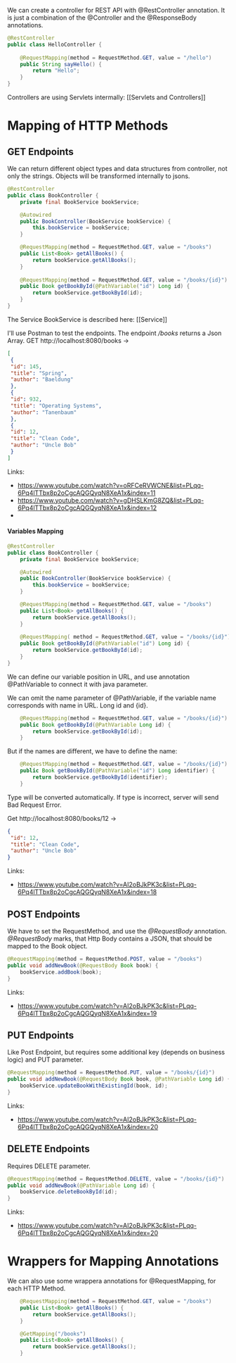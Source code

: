 We can create a controller for REST API with @RestController annotation. It is just a combination of the @Controller and the @ResponseBody annotations.

```java
@RestController
public class HelloController {
    
    @RequestMapping(method = RequestMethod.GET, value = "/hello")
    public String sayHello() {
        return "Hello";
    }
}
```

Controllers are using Servlets intermally: [[Servlets and Controllers]]

# Mapping of HTTP Methods

## GET Endpoints

We can return different object types and data structures from controller, not only the strings. Objects will be transformed internally to jsons.

```java
@RestController
public class BookController {
    private final BookService bookService;

    @Autowired
    public BookController(BookService bookService) {
        this.bookService = bookService;
    }

    @RequestMapping(method = RequestMethod.GET, value = "/books")
    public List<Book> getAllBooks() {
        return bookService.getAllBooks();
    }
    
    @RequestMapping(method = RequestMethod.GET, value = "/books/{id}")
    public Book getBookById(@PathVariable("id") Long id) {
        return bookService.getBookById(id);
    }
}
```

The Service BookService is described here: [[Service]]

I'll use Postman to test the endpoints. The endpoint _/books_ returns a Json Array.
GET http://localhost:8080/books ->

```json
[
 {
 "id": 145,
 "title": "Spring",
 "author": "Baeldung"
 },
 {
 "id": 932,
 "title": "Operating Systems",
 "author": "Tanenbaum"
 },
 {
 "id": 12,
 "title": "Clean Code",
 "author": "Uncle Bob"
 }
]
```

Links:
- https://www.youtube.com/watch?v=oRFCeRVWCNE&list=PLqq-6Pq4lTTbx8p2oCgcAQGQyqN8XeA1x&index=11
- https://www.youtube.com/watch?v=gDHSLKmG8ZQ&list=PLqq-6Pq4lTTbx8p2oCgcAQGQyqN8XeA1x&index=12
- 
#### Variables Mapping
```java
@RestController
public class BookController {
    private final BookService bookService;

    @Autowired
    public BookController(BookService bookService) {
        this.bookService = bookService;
    }

    @RequestMapping(method = RequestMethod.GET, value = "/books")
    public List<Book> getAllBooks() {
        return bookService.getAllBooks();
    }
    
    @RequestMapping( method = RequestMethod.GET, value = "/books/{id}")
    public Book getBookById(@PathVariable("id") Long id) {
        return bookService.getBookById(id);
    }
}
```

We can define our variable position in URL, and use annotation @PathVariable to connect it with java parameter.

We can omit the name parameter of @PathVariable, if the variable name corresponds with name in URL. Long id and {id}.

```java
    @RequestMapping(method = RequestMethod.GET, value = "/books/{id}")
    public Book getBookById(@PathVariable Long id) {
        return bookService.getBookById(id);
    }

```

But if the names are different, we have to define the name:
```java
    @RequestMapping(method = RequestMethod.GET, value = "/books/{id}")
    public Book getBookById(@PathVariable("id") Long identifier) {
        return bookService.getBookById(identifier);
    }

```

Type will be converted automatically. If type is incorrect, server will send Bad Request Error. 

Get http://localhost:8080/books/12 ->
```json
{
 "id": 12,
 "title": "Clean Code",
 "author": "Uncle Bob"
}
```

Links: 
- https://www.youtube.com/watch?v=AI2oBJkPK3c&list=PLqq-6Pq4lTTbx8p2oCgcAQGQyqN8XeA1x&index=18


## POST Endpoints
We have to set the RequestMethod, and use the _@RequestBody_ annotation. _@RequestBody_ marks, that Http Body contains a JSON, that should be mapped to the Book object.

```java
@RequestMapping(method = RequestMethod.POST, value = "/books")  
public void addNewBook(@RequestBody Book book) {  
    bookService.addBook(book);  
}
```

Links:
- https://www.youtube.com/watch?v=AI2oBJkPK3c&list=PLqq-6Pq4lTTbx8p2oCgcAQGQyqN8XeA1x&index=19

## PUT Endpoints
Like Post Endpoint, but requires some additional key (depends on business logic) and PUT parameter.

```java
@RequestMapping(method = RequestMethod.PUT, value = "/books/{id}")  
public void addNewBook(@RequestBody Book book, @PathVariable Long id) {  
    bookService.updateBookWithExistingId(book, id);  
}
```

Links:
- https://www.youtube.com/watch?v=AI2oBJkPK3c&list=PLqq-6Pq4lTTbx8p2oCgcAQGQyqN8XeA1x&index=20


## DELETE Endpoints
Requires DELETE parameter.
```java
@RequestMapping(method = RequestMethod.DELETE, value = "/books/{id}")  
public void addNewBook(@PathVariable Long id) {  
    bookService.deleteBookById(id);  
}
```

Links:
- https://www.youtube.com/watch?v=AI2oBJkPK3c&list=PLqq-6Pq4lTTbx8p2oCgcAQGQyqN8XeA1x&index=20

# Wrappers for Mapping Annotations
We can also use some wrappera annotations for @RequestMapping, for each HTTP Method.

```java
    @RequestMapping(method = RequestMethod.GET, value = "/books")
    public List<Book> getAllBooks() {
        return bookService.getAllBooks();
    }
```


```java
	@GetMapping("/books")
    public List<Book> getAllBooks() {
        return bookService.getAllBooks();
    }
```